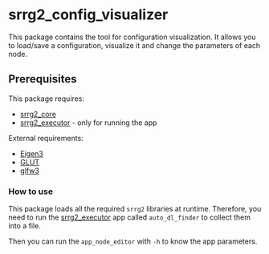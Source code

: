 # srrg2_config_visualizer

This package contains the tool for configuration visualization.
It allows you to load/save a configuration, visualize it and change
the parameters of each node.

## Prerequisites

This package requires:
* [srrg2_core](https://github.com/srrg-sapienza/srrg2_core)
* [srrg2_executor](https://github.com/srrg-sapienza/srrg2_executor) - only for running the app

External requirements:
* [Eigen3](http://eigen.tuxfamily.org/index.php?title=Main_Page)
* [GLUT](http://freeglut.sourceforge.net/docs/install.php)
* [glfw3](https://github.com/glfw/glfw.git)

### How to use
This package loads all the required `srrg2` libraries at runtime.
Therefore, you need to run the [srrg2_executor](https://github.com/srrg-sapienza/srrg2_executor)
app called `auto_dl_finder` to collect them into a file.

Then you can run the `app_node_editor` with `-h` to know the app parameters.
